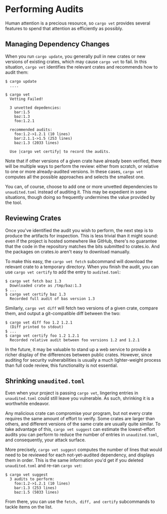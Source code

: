 # Performing Audits

Human attention is a precious resource, so `cargo vet` provides several features
to spend that attention as efficiently as possibly.

## Managing Dependency Changes

When you run `cargo update`, you generally pull in new crates or new versions of
existing crates, which may cause `cargo vet` to fail. In this situation,
`cargo vet` identifies the relevant crates and recommends how to audit them:

```
$ cargo update
  ....

$ cargo vet
  Vetting Failed!

  3 unvetted depedencies:
    bar:1.5
    baz:1.3
    foo:1.2.1

  recommended audits:
    foo:1.2->1.2.1 (10 lines)
    bar:2.1.1->1.5 (253 lines)
    baz:1.3 (2033 lines)

  Use |cargo vet certify| to record the audits.
```

Note that if other versions of a given crate have already been verified, there
will be multiple ways to perform the review: either from scratch, or relative to
one or more already-audited versions. In these cases, `cargo vet`
computes all the possible approaches and selects the smallest one.

You can, of course, choose to add one or more unvetted dependencies to
`unaudited.toml` instead of auditing it. This may be expedient in some situations,
though doing so frequently undermines the value provided by the tool.

## Reviewing Crates

Once you've identified the audit you wish to perform, the next step is to
produce the artifacts for inspection. This is less trivial than it might sound:
even if the project is hosted somewhere like GitHub, there's no guarantee that
the code in the repository matches the bits submitted to crates.io. And the
packages on crates.io aren't easy to download manually.

To make this easy, the `cargo vet fetch` subcommand will download the relevant
crate to a temporary directory. When you finish the audit, you can use
`cargo vet certify` to add the entry to `audited.toml`:

```
$ cargo vet fetch baz 1.3
  Downloaded crate as /tmp/baz:1.3
$ ...
$ cargo vet certify baz 1.3
  Recorded full audit of bas version 1.3
```

Similarly, `cargo vet diff` will fetch two versions of a given crate, compare
them, and output a git-compatible diff between the two:
```
$ cargo vet diff foo 1.2 1.2.1
  (Diff printed to stdout)
$ ...
$ cargo vet certify foo 1.2 1.2.1
  Recorded relative audit between foo versions 1.2 and 1.2.1
```

In the future, it may be valuable to stand up a web service to provide
a richer display of the differences between public crates. However, since
auditing for security vulnerabilities is usually a much lighter-weight process
than full code review, this functionality is not essential.

## Shrinking `unaudited.toml`

Even when your project is passing `cargo vet`, lingering entries in `unaudited.toml`
could still leave you vulnerable. As such, shrinking it is a worthwhile endeavor.

Any malicious crate can compromise your program, but not every crate requires
the same amount of effort to verify. Some crates are larger than others, and
different versions of the same crate are usually quite similar. To take
advantage of this, `cargo vet suggest` can estimate the lowest-effort audits
you can perform to reduce the number of entries in `unaudited.toml`, and
consequently, your attack surface.

More precisely, `cargo vet suggest` computes the number of lines that would
need to be reviewed for each not-yet-audited dependency, and displays them
in order. This is the same information you'd get if you deleted `unaudited.toml`
and re-ran `cargo vet`:
```
$ cargo vet suggest
  3 audits to perform:
    foo:1.2->1.2.1 (10 lines)
    bar:1.3 (253 lines)
    baz:1.5 (5033 lines)
```

From there, you can use the `fetch, diff, and certify` subcommands to tackle items
on the list.

